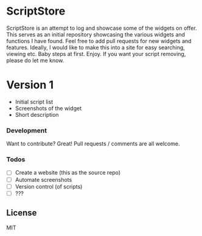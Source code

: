 # ScriptStore

ScriptStore is an attempt to log and showcase some of the widgets on offer. This serves as an initial repository showcasing the various widgets and functions I have found. Feel free to add pull requests for new widgets and features. Ideally, I would like to make this into a site for easy searching, viewing etc. Baby steps at first. Enjoy. If you want your script removing, please do let me know. 

# Version 1
  - Initial script list
  - Screenshots of the widget
  - Short description

### Development

Want to contribute? Great! Pull requests / comments are all welcome.

### Todos

 - [ ] Create a website (this as the source repo) 
 - [ ] Automate screenshots
 - [ ] Version control (of scripts)
 - [ ] ???

License
----

MIT
